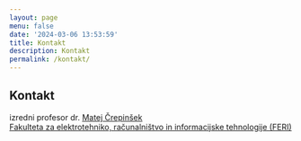 ```yaml
---
layout: page
menu: false
date: '2024-03-06 13:53:59'
title: Kontakt
description: Kontakt
permalink: /kontakt/
---
```


## Kontakt
izredni profesor dr. [Matej Črepinšek](https://lpm.feri.um.si/clani/crepinsek/) \
[Fakulteta za elektrotehniko, računalništvo in informacijske tehnologije (FERI)](https://feri.um.si)
